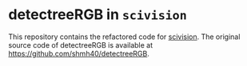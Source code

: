 # detectreeRGB in `scivision`

This repository contains the refactored code for [scivision](https://github.com/alan-turing-institute/scivision). The original source code of detectreeRGB is available at https://github.com/shmh40/detectreeRGB. 
